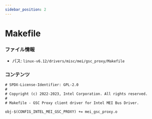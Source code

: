 ```yaml
---
sidebar_position: 2
---
```

# Makefile

### ファイル情報

- パス: `linux-v6.12/drivers/misc/mei/gsc_proxy/Makefile`

### コンテンツ

```txt
# SPDX-License-Identifier: GPL-2.0
#
# Copyright (c) 2022-2023, Intel Corporation. All rights reserved.
#
# Makefile - GSC Proxy client driver for Intel MEI Bus Driver.

obj-$(CONFIG_INTEL_MEI_GSC_PROXY) += mei_gsc_proxy.o

```
